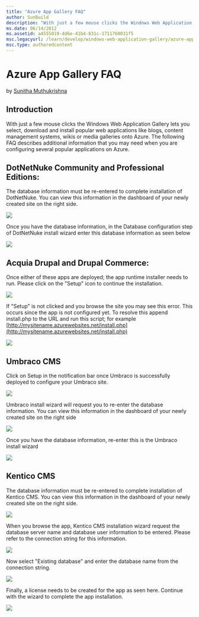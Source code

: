 ```yaml
---
title: "Azure App Gallery FAQ"
author: SunBuild
description: "With just a few mouse clicks the Windows Web Application Gallery lets you select, download and install popular web applications like blogs, content managemen..."
ms.date: 06/14/2012
ms.assetid: a4555019-dd6e-41b4-831c-1711760031f5
msc.legacyurl: /learn/develop/windows-web-application-gallery/azure-app-gallery-faq
msc.type: authoredcontent
---
```

Azure App Gallery FAQ
====================
by [Sunitha Muthukrishna](https://github.com/SunBuild)

## Introduction

With just a few mouse clicks the Windows Web Application Gallery lets you select, download and install popular web applications like blogs, content management systems, wikis or media galleries onto Azure. The following FAQ describes additional information that you may need when you are configuring several popular applications on Azure.

## DotNetNuke Community and Professional Editions:

The database information must be re-entered to complete installation of DotNetNuke. You can view this information in the dashboard of your newly created site on the right side.

[![](azure-app-gallery-faq/_static/image2.png)](azure-app-gallery-faq/_static/image1.png)

Once you have the database information, in the Database configuration step of DotNetNuke install wizard enter this database information as seen below

[![](azure-app-gallery-faq/_static/image4.png)](azure-app-gallery-faq/_static/image3.png)

## Acquia Drupal and Drupal Commerce:

Once either of these apps are deployed; the app runtime installer needs to run. Please click on the &quot;Setup&quot; icon to continue the installation.

[![](azure-app-gallery-faq/_static/image6.png)](azure-app-gallery-faq/_static/image5.png)

If &quot;Setup&quot; is not clicked and you browse the site you may see this error. This occurs since the app is not configured yet. To resolve this append install.php to the URL and run this script; for example [http://mysitename.azurewebsites.net/install.php](http://mysitename.azurewebsites.net/install.php)

[![](azure-app-gallery-faq/_static/image8.png)](azure-app-gallery-faq/_static/image7.png)

## Umbraco CMS

Click on Setup in the notification bar once Umbraco is successfully deployed to configure your Umbraco site.

[![](azure-app-gallery-faq/_static/image10.png)](azure-app-gallery-faq/_static/image9.png)

Umbraco install wizard will request you to re-enter the database information. You can view this information in the dashboard of your newly created site on the right side

[![](azure-app-gallery-faq/_static/image12.png)](azure-app-gallery-faq/_static/image11.png)

Once you have the database information, re-enter this is the Umbraco install wizard

[![](azure-app-gallery-faq/_static/image14.png)](azure-app-gallery-faq/_static/image13.png)

## Kentico CMS

 The database information must be re-entered to complete installation of Kentico CMS. You can view this information in the dashboard of your newly created site on the right side.

[![](azure-app-gallery-faq/_static/image16.png)](azure-app-gallery-faq/_static/image15.png)

When you browse the app, Kentico CMS installation wizard request the database server name and database user information to be entered. Please refer to the connection string for this information.

[![](azure-app-gallery-faq/_static/image18.png)](azure-app-gallery-faq/_static/image17.png)

Now select &quot;Existing database&quot; and enter the database name from the connection string.

[![](azure-app-gallery-faq/_static/image20.png)](azure-app-gallery-faq/_static/image19.png)

Finally, a license needs to be created for the app as seen here. Continue with the wizard to complete the app installation.

[![](azure-app-gallery-faq/_static/image22.png)](azure-app-gallery-faq/_static/image21.png)